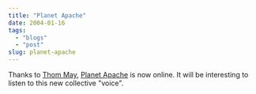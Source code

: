 ```yaml
---
title: "Planet Apache"
date: 2004-01-16
tags: 
  - "blogs"
  - "post"
slug: planet-apache
---
```


Thanks to [Thom May](http://blog.clearairturbulence.org/blog), [Planet Apache](http://www.planetapache.org/) is now online. It will be interesting to listen to this new collective "voice".
